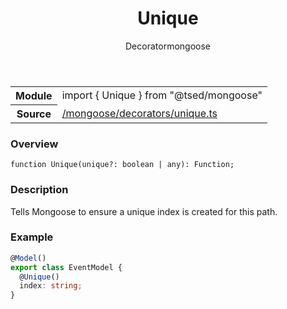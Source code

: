 
<header class="symbol-info-header"><h1 id="unique">Unique</h1><label class="symbol-info-type-label decorator">Decorator</label><label class="api-type-label mongoose" title="mongoose">mongoose</label></header>
<!-- summary -->
<section class="symbol-info"><table class="is-full-width"><tbody><tr><th>Module</th><td><div class="lang-typescript"><span class="token keyword">import</span> { Unique }&nbsp;<span class="token keyword">from</span>&nbsp;<span class="token string">"@tsed/mongoose"</span></div></td></tr><tr><th>Source</th><td><a href="https://github.com/Romakita/ts-express-decorators/blob/v4.14.0/src//mongoose/decorators/unique.ts#L0-L0">/mongoose/decorators/unique.ts</a></td></tr></tbody></table></section>
<!-- overview -->


### Overview


<pre><code class="typescript-lang ">function <span class="token function">Unique</span><span class="token punctuation">(</span>unique?<span class="token punctuation">:</span> <span class="token keyword">boolean</span> | <span class="token keyword">any</span><span class="token punctuation">)</span><span class="token punctuation">:</span> Function<span class="token punctuation">;</span></code></pre>


<!-- Parameters -->

<!-- Description -->


### Description

Tells Mongoose to ensure a unique index is created for this path.

### Example

```typescript
@Model()
export class EventModel {
  @Unique()
  index: string;
}
```

<!-- Members -->

